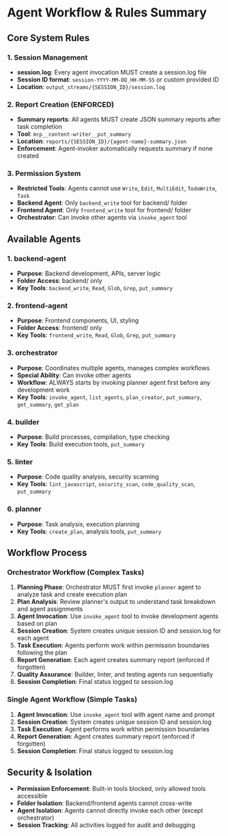 # Agent Workflow & Rules Summary

## Core System Rules

### 1. Session Management
- **session.log**: Every agent invocation MUST create a session.log file
- **Session ID format**: `session-YYYY-MM-DD_HH-MM-SS` or custom provided ID
- **Location**: `output_streams/{SESSION_ID}/session.log`

### 2. Report Creation (ENFORCED)
- **Summary reports**: All agents MUST create JSON summary reports after task completion
- **Tool**: `mcp__content-writer__put_summary`
- **Location**: `reports/{SESSION_ID}/{agent-name}-summary.json`
- **Enforcement**: Agent-invoker automatically requests summary if none created

### 3. Permission System
- **Restricted Tools**: Agents cannot use `Write`, `Edit`, `MultiEdit`, `TodoWrite`, `Task`
- **Backend Agent**: Only `backend_write` tool for backend/ folder
- **Frontend Agent**: Only `frontend_write` tool for frontend/ folder
- **Orchestrator**: Can invoke other agents via `invoke_agent` tool

## Available Agents

### 1. **backend-agent**
- **Purpose**: Backend development, APIs, server logic
- **Folder Access**: backend/ only
- **Key Tools**: `backend_write`, `Read`, `Glob`, `Grep`, `put_summary`

### 2. **frontend-agent**
- **Purpose**: Frontend components, UI, styling
- **Folder Access**: frontend/ only
- **Key Tools**: `frontend_write`, `Read`, `Glob`, `Grep`, `put_summary`

### 3. **orchestrator**
- **Purpose**: Coordinates multiple agents, manages complex workflows
- **Special Ability**: Can invoke other agents
- **Workflow**: ALWAYS starts by invoking planner agent first before any development work
- **Key Tools**: `invoke_agent`, `list_agents`, `plan_creator`, `put_summary`, `get_summary`, `get_plan`

### 4. **builder**
- **Purpose**: Build processes, compilation, type checking
- **Key Tools**: Build execution tools, `put_summary`

### 5. **linter**
- **Purpose**: Code quality analysis, security scanning
- **Key Tools**: `lint_javascript`, `security_scan`, `code_quality_scan`, `put_summary`

### 6. **planner**
- **Purpose**: Task analysis, execution planning
- **Key Tools**: `create_plan`, analysis tools, `put_summary`

## Workflow Process

### Orchestrator Workflow (Complex Tasks)
1. **Planning Phase**: Orchestrator MUST first invoke `planner` agent to analyze task and create execution plan
2. **Plan Analysis**: Review planner's output to understand task breakdown and agent assignments
3. **Agent Invocation**: Use `invoke_agent` tool to invoke development agents based on plan
4. **Session Creation**: System creates unique session ID and session.log for each agent
5. **Task Execution**: Agents perform work within permission boundaries following the plan
6. **Report Generation**: Each agent creates summary report (enforced if forgotten)
7. **Quality Assurance**: Builder, linter, and testing agents run sequentially
8. **Session Completion**: Final status logged to session.log

### Single Agent Workflow (Simple Tasks)
1. **Agent Invocation**: Use `invoke_agent` tool with agent name and prompt
2. **Session Creation**: System creates unique session ID and session.log
3. **Task Execution**: Agent performs work within permission boundaries
4. **Report Generation**: Agent creates summary report (enforced if forgotten)
5. **Session Completion**: Final status logged to session.log

## Security & Isolation

- **Permission Enforcement**: Built-in tools blocked, only allowed tools accessible
- **Folder Isolation**: Backend/frontend agents cannot cross-write
- **Agent Isolation**: Agents cannot directly invoke each other (except orchestrator)
- **Session Tracking**: All activities logged for audit and debugging
